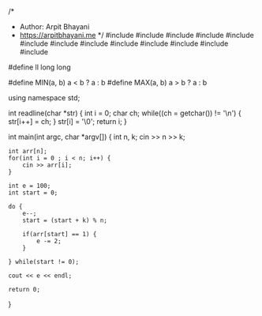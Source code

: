 /*
 *  Author: Arpit Bhayani
 *  https://arpitbhayani.me
 */
#include <cmath>
#include <cstdio>
#include <cstdlib>
#include <climits>
#include <deque>
#include <iostream>
#include <list>
#include <limits>
#include <map>
#include <queue>
#include <set>
#include <stack>
#include <vector>

#define ll long long

#define MIN(a, b) a < b ? a : b
#define MAX(a, b) a > b ? a : b

using namespace std;

int readline(char *str) {
    int i = 0;
    char ch;
    while((ch = getchar()) != '\n') {
        str[i++] = ch;
    }
    str[i] = '\0';
    return i;
}

int main(int argc, char *argv[]) {
    int n, k;
    cin >> n >> k;

    int arr[n];
    for(int i = 0 ; i < n; i++) {
        cin >> arr[i];
    }

    int e = 100;
    int start = 0;

    do {
        e--;
        start = (start + k) % n;

        if(arr[start] == 1) {
            e -= 2;
        }

    } while(start != 0);

    cout << e << endl;

    return 0;
}
